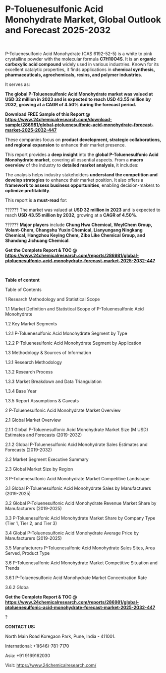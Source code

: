<h1>P-Toluenesulfonic Acid Monohydrate Market, Global Outlook and Forecast 2025-2032</h1><br/><p>P-Toluenesulfonic Acid Monohydrate (CAS 6192-52-5) is a white to pink crystalline powder with the molecular formula <strong>C7H10O4S</strong>. It is an <strong>organic carboxylic acid compound</strong> widely used in various industries. Known for its excellent catalytic properties, it finds applications in <strong>chemical synthesis, pharmaceuticals, agrochemicals, resins, and polymer industries</strong>.</p>
 
 
 
 <p>It serves as:</p>
 
 
 
 <p><strong>The global P-Toluenesulfonic Acid Monohydrate market was valued at USD 32 million in 2023 and is expected to reach USD 43.55 million by 2032, growing at a <strong>CAGR</strong> of 4.50% during the forecast period.</strong></p>
 
 
 
 <div><b>Download FREE Sample of this Report @ <a href="https://www.24chemicalresearch.com/download-sample/286981/global-ptoluenesulfonic-acid-monohydrate-forecast-market-2025-2032-447">https://www.24chemicalresearch.com/download-sample/286981/global-ptoluenesulfonic-acid-monohydrate-forecast-market-2025-2032-447</a></b></div>
 
 
 
 <p>These companies focus on <strong>product development, strategic collaborations, and regional expansion</strong> to enhance their market presence.</p>
 
 
 
 <p>This report provides a <strong>deep insight</strong> into the <strong>global P-Toluenesulfonic Acid Monohydrate market</strong>, covering all essential aspects. From a <strong>macro overview</strong> of the industry to <strong>detailed market analysis</strong>, it includes:</p>
 
 
 
 <p>The analysis helps industry stakeholders <strong>understand the competition and develop strategies</strong> to enhance their market position. It also offers a <strong>framework to assess business opportunities</strong>, enabling decision-makers to <strong>optimize profitability</strong>.</p>
 
 
 
 <p>This report is <strong>a must-read</strong> for:</p>
 
 
 
 <p>?????? The market was valued at <strong>USD 32 million in 2023</strong> and is expected to reach <strong>USD 43.55 million by 2032</strong>, growing at a <strong><strong>CAGR</strong> of 4.50%</strong>.</p>
 
 
 
 <p>?????? <strong>Major players</strong> include <strong>Chung Hwa Chemical, WeylChem Group, Volant-Chem, Changshu Yuxin Chemical, Lianyungang Ningkang Chemical, Hangzhou Keying Chem, Zibo Like Chemical Group, and Shandong Jichuang Chemical</strong>.</p>
 
 
 
 <div><b>Get the Complete Report & TOC @ <a href="https://www.24chemicalresearch.com/reports/286981/global-ptoluenesulfonic-acid-monohydrate-forecast-market-2025-2032-447">https://www.24chemicalresearch.com/reports/286981/global-ptoluenesulfonic-acid-monohydrate-forecast-market-2025-2032-447</a></b></div>
 
 
 
 <p><br />
 
 <b>Table of content</b></p>
 
 
 
 <p>Table of Contents<br />
 
 1 Research Methodology and Statistical Scope<br />
 
 1.1 Market Definition and Statistical Scope of P-Toluenesulfonic Acid Monohydrate<br />
 
 1.2 Key Market Segments<br />
 
 1.2.1 P-Toluenesulfonic Acid Monohydrate Segment by Type<br />
 
 1.2.2 P-Toluenesulfonic Acid Monohydrate Segment by Application<br />
 
 1.3 Methodology & Sources of Information<br />
 
 1.3.1 Research Methodology<br />
 
 1.3.2 Research Process<br />
 
 1.3.3 Market Breakdown and Data Triangulation<br />
 
 1.3.4 Base Year<br />
 
 1.3.5 Report Assumptions & Caveats<br />
 
 2 P-Toluenesulfonic Acid Monohydrate Market Overview<br />
 
 2.1 Global Market Overview<br />
 
 2.1.1 Global P-Toluenesulfonic Acid Monohydrate Market Size (M USD) Estimates and Forecasts (2019-2032)<br />
 
 2.1.2 Global P-Toluenesulfonic Acid Monohydrate Sales Estimates and Forecasts (2019-2032)<br />
 
 2.2 Market Segment Executive Summary<br />
 
 2.3 Global Market Size by Region<br />
 
 3 P-Toluenesulfonic Acid Monohydrate Market Competitive Landscape<br />
 
 3.1 Global P-Toluenesulfonic Acid Monohydrate Sales by Manufacturers (2019-2025)<br />
 
 3.2 Global P-Toluenesulfonic Acid Monohydrate Revenue Market Share by Manufacturers (2019-2025)<br />
 
 3.3 P-Toluenesulfonic Acid Monohydrate Market Share by Company Type (Tier 1, Tier 2, and Tier 3)<br />
 
 3.4 Global P-Toluenesulfonic Acid Monohydrate Average Price by Manufacturers (2019-2025)<br />
 
 3.5 Manufacturers P-Toluenesulfonic Acid Monohydrate Sales Sites, Area Served, Product Type<br />
 
 3.6 P-Toluenesulfonic Acid Monohydrate Market Competitive Situation and Trends<br />
 
 3.6.1 P-Toluenesulfonic Acid Monohydrate Market Concentration Rate<br />
 
 3.6.2 Globa</p>
 
 
 
 <div><b>Get the Complete Report & TOC @ <a href="https://www.24chemicalresearch.com/reports/286981/global-ptoluenesulfonic-acid-monohydrate-forecast-market-2025-2032-447">https://www.24chemicalresearch.com/reports/286981/global-ptoluenesulfonic-acid-monohydrate-forecast-market-2025-2032-447</a></b></div>
 
 
 
 <p>? </p>
 
 
 
 <p><b>CONTACT US:</b><br />
 
 North Main Road Koregaon Park, Pune, India - 411001.<br />
 
 International: +1(646)-781-7170<br />
 
 Asia: +91 9169162030<br />
 
 Visit: <a href="https://www.24chemicalresearch.com/">https://www.24chemicalresearch.com/</a></p>